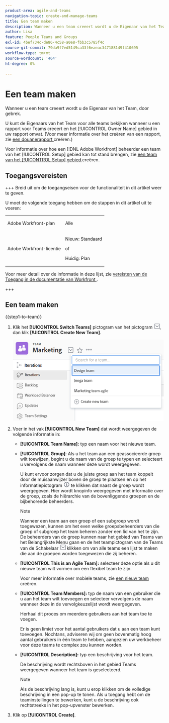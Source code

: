 ```yaml
---
product-area: agile-and-teams
navigation-topic: create-and-manage-teams
title: Een team maken
description: Wanneer u een team creeert wordt u de Eigenaar van het Team, door gebrek.
author: Lisa
feature: People Teams and Groups
exl-id: 4bef734c-de86-4c58-a0e8-fbb3c5785f4c
source-git-commit: 79da9f7ed5149ca33f6eaeac347188149f410695
workflow-type: tm+mt
source-wordcount: '464'
ht-degree: 0%

---
```


# Een team maken

Wanneer u een team creeert wordt u de Eigenaar van het Team, door gebrek.

U kunt de Eigenaars van het Team voor alle teams bekijken wanneer u een rapport voor Teams creeert en het [!UICONTROL Owner Name] gebied in uw rapport omvat. (Voor meer informatie over het creëren van een rapport, zie [ een douanerapport ](../../reports-and-dashboards/reports/creating-and-managing-reports/create-custom-report.md) creëren.)

Voor informatie over hoe een [!DNL Adobe Workfront] beheerder een team van het [!UICONTROL Setup] gebied kan tot stand brengen, zie [ een team van het [!UICONTROL Setup] gebied ](../../administration-and-setup/add-users/create-and-manage-teams/create-a-team-from-setup.md) creëren.

## Toegangsvereisten

+++ Breid uit om de toegangseisen voor de functionaliteit in dit artikel weer te geven.

U moet de volgende toegang hebben om de stappen in dit artikel uit te voeren:

<table style="table-layout:auto"> 
 <col> 
 <col> 
 <tbody> 
  <tr data-mc-conditions=""> 
   <td role="rowheader"> <p>Adobe Workfront-plan</p> </td> 
   <td>Alle</td> 
  </tr> 
  <tr> 
   <td role="rowheader">Adobe Workfront-licentie</td> 
   <td>
   <p>Nieuw: Standaard</p>
   <p>of</p>
   <p>Huidig: Plan</p></td>
  </tr> 
 </tbody> 
</table>

Voor meer detail over de informatie in deze lijst, zie [ vereisten van de Toegang in de documentatie van Workfront ](/help/quicksilver/administration-and-setup/add-users/access-levels-and-object-permissions/access-level-requirements-in-documentation.md).

+++

## Een team maken

{{step1-to-team}}

1. Klik het **[!UICONTROL Switch Teams]** pictogram van het pictogram ![ team van de Schakelaar ](assets/switch-team-icon.png), dan klik **[!UICONTROL Create New Team]**.

   ![ Uitgezocht creeer nieuw team.](assets/create-new-team.png)

1. Voer in het vak **[!UICONTROL New Team]** dat wordt weergegeven de volgende informatie in:

   * **[!UICONTROL Team Name]:** typ een naam voor het nieuwe team.
   * **[!UICONTROL Group]**: Als u het team aan een geassocieerde groep wilt toewijzen, begint u de naam van de groep te typen en selecteert u vervolgens de naam wanneer deze wordt weergegeven.

     U kunt ervoor zorgen dat u de juiste groep aan het team koppelt door de muisaanwijzer boven de groep te plaatsen en op het informatiepictogram ![](assets/info-icon.png) te klikken dat naast de groep wordt weergegeven. Hier wordt knopinfo weergegeven met informatie over de groep, zoals de hiërarchie van de bovenliggende groepen en de bijbehorende beheerders.

     >[!NOTE]
     >
     >Wanneer een team aan een groep of een subgroep wordt toegewezen, kunnen om het even welke groepsbeheerders van die groep of subgroep het team beheren zonder een lid van het te zijn. De beheerders van de groep kunnen naar het gebied van Teams van het Belangrijkste Menu gaan en de het teampictogram van de Teams van de Schakelaar ![ ](assets/switch-team-icon.png) klikken om van alle teams een lijst te maken die aan de groepen worden toegewezen die zij beheren.

   * **[!UICONTROL This is an Agile Team]:** selecteer deze optie als u dit nieuwe team wilt vormen om een flexibel team te zijn.

     Voor meer informatie over mobiele teams, zie [ een nieuw team ](../../agile/get-started-with-agile-in-workfront/create-an-agile-team.md) creëren.

   * **[!UICONTROL Team Members]:** typ de naam van een gebruiker die u aan het team wilt toevoegen en selecteer vervolgens de naam wanneer deze in de vervolgkeuzelijst wordt weergegeven.

     Herhaal dit proces om meerdere gebruikers aan het team toe te voegen.

     Er is geen limiet voor het aantal gebruikers dat u aan een team kunt toevoegen. Nochtans, adviseren wij om geen bovenmatig hoog aantal gebruikers in één team te hebben, aangezien uw werkbeheer voor deze teams te complex zou kunnen worden.

   * **[!UICONTROL Description]:** typ een beschrijving voor het team.

     De beschrijving wordt rechtsboven in het gebied Teams weergegeven wanneer het team is geselecteerd.

     >[!NOTE]
     >
     >Als de beschrijving lang is, kunt u erop klikken om de volledige beschrijving in een pop-up te tonen. Als u toegang hebt om de teaminstellingen te bewerken, kunt u de beschrijving ook rechtstreeks in het pop-upvenster bewerken.

1. Klik op **[!UICONTROL Create]**.
